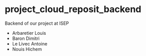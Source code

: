 # project_cloud_reposit_backend
Backend of our project at ISEP
- Arbaretier Louis
- Baron Dimitri
- Le Livec Antoine
- Nouis Hichem
